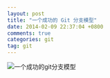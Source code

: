 ```yaml
---
layout: post
title: "一个成功的 Git 分支模型"
date: 2014-02-09 22:37:04 +0800
comments: true
categories: git
tag: git
---
```

![一个成功的git分支模型](http://ww4.sinaimg.cn/bmiddle/6c92bd39gw1ee9vinri33j20gz0mnmzt.jpg)